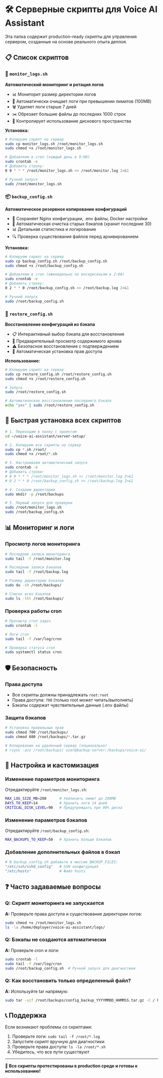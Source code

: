 # 🛠️ Серверные скрипты для Voice AI Assistant

Эта папка содержит production-ready скрипты для управления сервером, созданные на основе реального опыта деплоя.

## 📋 Список скриптов

### 🔧 `monitor_logs.sh`
**Автоматический мониторинг и ротация логов**

- 📊 Мониторит размер директории логов
- 🧹 Автоматически очищает логи при превышении лимитов (100MB)
- 🗑️ Удаляет логи старше 7 дней
- ✂️ Обрезает большие файлы до последних 1000 строк
- 💾 Контролирует использование дискового пространства

**Установка:**
```bash
# Копируем скрипт на сервер
sudo cp monitor_logs.sh /root/monitor_logs.sh
sudo chmod +x /root/monitor_logs.sh

# Добавляем в cron (каждый день в 9:00)
sudo crontab -e
# Добавить строку:
0 9 * * * /root/monitor_logs.sh >> /root/monitor.log 2>&1

# Ручной запуск
sudo /root/monitor_logs.sh
```

### 📦 `backup_config.sh`
**Автоматическое резервное копирование конфигураций**

- 🔐 Сохраняет Nginx конфигурации, .env файлы, Docker настройки
- 📅 Автоматическая очистка старых бэкапов (хранит последние 30)
- 📊 Детальная статистика и логирование
- 🔍 Проверка существования файлов перед архивированием

**Установка:**
```bash
# Копируем скрипт на сервер
sudo cp backup_config.sh /root/backup_config.sh
sudo chmod +x /root/backup_config.sh

# Добавляем в cron (еженедельно по воскресеньям в 2:00)
sudo crontab -e
# Добавить строку:
0 2 * * 0 /root/backup_config.sh >> /root/backup.log 2>&1

# Ручной запуск
sudo /root/backup_config.sh
```

### 🔄 `restore_config.sh`
**Восстановление конфигураций из бэкапа**

- 📋 Интерактивный выбор бэкапа для восстановления
- 👀 Предварительный просмотр содержимого архива
- ⚠️ Безопасное восстановление с подтверждением
- 🔧 Автоматическая установка прав доступа

**Использование:**
```bash
# Копируем скрипт на сервер
sudo cp restore_config.sh /root/restore_config.sh
sudo chmod +x /root/restore_config.sh

# Запуск
sudo /root/restore_config.sh

# Автоматическое восстановление последнего бэкапа
echo "yes" | sudo /root/restore_config.sh
```

## 🚀 Быстрая установка всех скриптов

```bash
# 1. Переходим в папку с проектом
cd ~/voice-ai-assistant/server-setup/

# 2. Копируем все скрипты на сервер
sudo cp *.sh /root/
sudo chmod +x /root/*.sh

# 3. Настраиваем автоматический запуск
sudo crontab -e
# Добавить строки:
# 0 9 * * * /root/monitor_logs.sh >> /root/monitor.log 2>&1
# 0 2 * * 0 /root/backup_config.sh >> /root/backup.log 2>&1

# 4. Создаем директории
sudo mkdir -p /root/backups

# 5. Первый запуск для проверки
sudo /root/monitor_logs.sh
sudo /root/backup_config.sh
```

## 📊 Мониторинг и логи

### Просмотр логов мониторинга
```bash
# Последние записи мониторинга
sudo tail -f /root/monitor.log

# Последние записи бэкапов
sudo tail -f /root/backup.log

# Размер директории бэкапов
sudo du -sh /root/backups/

# Список всех бэкапов
sudo ls -lht /root/backups/
```

### Проверка работы cron
```bash
# Просмотр cron задач
sudo crontab -l

# Логи cron
sudo tail -f /var/log/cron

# Проверка статуса cron
sudo systemctl status cron
```

## 🛡️ Безопасность

### Права доступа
- Все скрипты должны принадлежать `root:root`
- Права доступа: `700` (только root может читать/выполнять)
- Бэкапы содержат чувствительные данные (.env файлы)

### Защита бэкапов
```bash
# Установка правильных прав
sudo chmod 700 /root/backups/
sudo chmod 600 /root/backups/*.tar.gz

# Копирование на удаленный сервер (опционально)
# rsync -avz /root/backups/ user@backup-server:/backups/voice-ai/
```

## 🔧 Настройка и кастомизация

### Изменение параметров мониторинга
Отредактируйте `/root/monitor_logs.sh`:
```bash
MAX_LOG_SIZE_MB=200      # Увеличить лимит до 200MB
DAYS_TO_KEEP=14          # Хранить логи 14 дней
CRITICAL_DISK_LEVEL=90   # Предупреждать при 90% диска
```

### Изменение параметров бэкапов
Отредактируйте `/root/backup_config.sh`:
```bash
MAX_BACKUPS_TO_KEEP=50   # Хранить больше бэкапов
```

### Добавление дополнительных файлов в бэкап
```bash
# В backup_config.sh добавьте в массив BACKUP_FILES:
"/etc/ssh/sshd_config"   # SSH конфигурация
"/etc/hosts"             # Файл hosts
```

## ❓ Часто задаваемые вопросы

### Q: Скрипт мониторинга не запускается
**A:** Проверьте права доступа и существование директории логов:
```bash
sudo chmod +x /root/monitor_logs.sh
ls -la /home/deployer/voice-ai-assistant/logs/
```

### Q: Бэкапы не создаются автоматически
**A:** Проверьте cron и логи:
```bash
sudo crontab -l
sudo tail -f /var/log/cron
sudo /root/backup_config.sh  # Ручной запуск для диагностики
```

### Q: Как восстановить только определенный файл?
**A:** Используйте tar напрямую:
```bash
sudo tar -xzf /root/backups/config_backup_YYYYMMDD_HHMMSS.tar.gz -C / home/deployer/voice-ai-assistant/.env.local
```

## 📞 Поддержка

Если возникают проблемы со скриптами:
1. Проверьте логи: `sudo tail -f /root/*.log`
2. Запустите скрипт вручную для диагностики
3. Проверьте права доступа: `ls -la /root/*.sh`
4. Убедитесь, что все пути существуют

---

**🎯 Все скрипты протестированы в production среде и готовы к использованию!** 